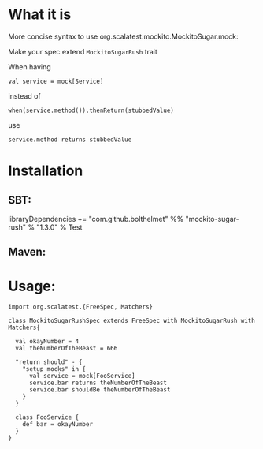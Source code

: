 # What it is

More concise syntax to use org.scalatest.mockito.MockitoSugar.mock:

Make your spec extend `MockitoSugarRush` trait

When having
```
val service = mock[Service]
```
instead of
```
when(service.method()).thenReturn(stubbedValue)
```
use 
```
service.method returns stubbedValue
```

# Installation
## SBT:
libraryDependencies += "com.github.bolthelmet" %% "mockito-sugar-rush" % "1.3.0" % Test

## Maven:

# Usage:

```
import org.scalatest.{FreeSpec, Matchers}

class MockitoSugarRushSpec extends FreeSpec with MockitoSugarRush with Matchers{

  val okayNumber = 4
  val theNumberOfTheBeast = 666

  "return should" - {
    "setup mocks" in {
      val service = mock[FooService]
      service.bar returns theNumberOfTheBeast
      service.bar shouldBe theNumberOfTheBeast
    }
  }

  class FooService {
    def bar = okayNumber
  }
}
```

